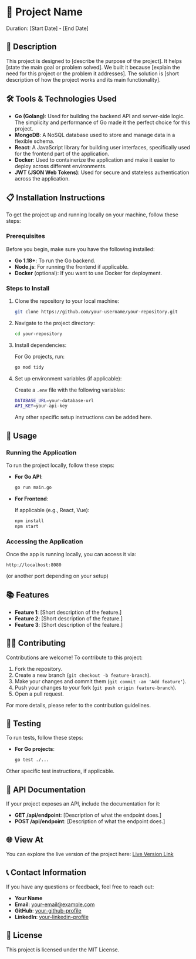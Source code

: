 
# 🎉 Project Name
Duration: [Start Date] - [End Date]

## 📌 Description
This project is designed to [describe the purpose of the project]. It helps [state the main goal or problem solved]. We built it because [explain the need for this project or the problem it addresses]. The solution is [short description of how the project works and its main functionality].

## 🛠️ Tools & Technologies Used
- **Go (Golang)**: Used for building the backend API and server-side logic. The simplicity and performance of Go made it the perfect choice for this project.
- **MongoDB**: A NoSQL database used to store and manage data in a flexible schema.
- **React**: A JavaScript library for building user interfaces, specifically used for the frontend part of the application.
- **Docker**: Used to containerize the application and make it easier to deploy across different environments.
- **JWT (JSON Web Tokens)**: Used for secure and stateless authentication across the application.

## 📋 Installation Instructions
To get the project up and running locally on your machine, follow these steps:

### Prerequisites
Before you begin, make sure you have the following installed:

- **Go 1.18+**: To run the Go backend.
- **Node.js**: For running the frontend if applicable.
- **Docker** (optional): If you want to use Docker for deployment.

### Steps to Install
1. Clone the repository to your local machine:

    ```bash
    git clone https://github.com/your-username/your-repository.git
    ```

2. Navigate to the project directory:

    ```bash
    cd your-repository
    ```

3. Install dependencies:

    For Go projects, run:

    ```bash
    go mod tidy
    ```

4. Set up environment variables (if applicable):

    Create a `.env` file with the following variables:

    ```bash
    DATABASE_URL=your-database-url
    API_KEY=your-api-key
    ```

    Any other specific setup instructions can be added here.

## 🚀 Usage

### Running the Application
To run the project locally, follow these steps:

- **For Go API**:

    ```bash
    go run main.go
    ```

- **For Frontend**:

    If applicable (e.g., React, Vue):

    ```bash
    npm install
    npm start
    ```

### Accessing the Application
Once the app is running locally, you can access it via:

```
http://localhost:8080
```

(or another port depending on your setup)

## 📚 Features
- **Feature 1**: [Short description of the feature.]
- **Feature 2**: [Short description of the feature.]
- **Feature 3**: [Short description of the feature.]

## 🧑‍💻 Contributing
Contributions are welcome! To contribute to this project:

1. Fork the repository.
2. Create a new branch (`git checkout -b feature-branch`).
3. Make your changes and commit them (`git commit -am 'Add feature'`).
4. Push your changes to your fork (`git push origin feature-branch`).
5. Open a pull request.

For more details, please refer to the contribution guidelines.

## 🧰 Testing
To run tests, follow these steps:

- **For Go projects**:

    ```bash
    go test ./...
    ```

Other specific test instructions, if applicable.

## 🔧 API Documentation
If your project exposes an API, include the documentation for it:

- **GET /api/endpoint**: [Description of what the endpoint does.]
- **POST /api/endpoint**: [Description of what the endpoint does.]

## 🌐 View At
You can explore the live version of the project here:
[Live Version Link](http://your-project-live-url.com)

## 📞 Contact Information
If you have any questions or feedback, feel free to reach out:

- **Your Name**
- **Email**: your-email@example.com
- **GitHub**: [your-github-profile](https://github.com/your-username)
- **LinkedIn**: [your-linkedin-profile](https://www.linkedin.com/in/your-profile)

## 📜 License
This project is licensed under the MIT License.
